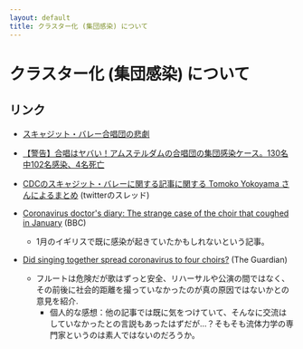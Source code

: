 ```yaml
---
layout: default
title: クラスター化 (集団感染) について
---
```


# クラスター化 (集団感染) について

## リンク

- [スキャジット・バレー合唱団の悲劇](https://note.com/xylnao/n/n94b63ff82753)

- [【警告】合唱はヤバい！アムステルダムの合唱団の集団感染ケース。130名中102名感染、4名死亡](https://mcsya.org/attention-choir-case-amsterdam/)

- [CDCのスキャジット・バレーに関する記事に関する Tomoko Yokoyama さんによるまとめ](https://twitter.com/tomokoyokoyama/status/1260954136406712321) (twitterのスレッド)

- [Coronavirus doctor's diary: The strange case of the choir that coughed in January](https://www.bbc.com/news/health-52589449) (BBC) 
  - 1月のイギリスで既に感染が起きていたかもしれないという記事。

- [Did singing together spread coronavirus to four choirs?](https://www.theguardian.com/world/2020/may/17/did-singing-together-spread-coronavirus-to-four-choirs) (The Guardian) 
  - フルートは危険だが歌はずっと安全、リハーサルや公演の間ではなく、その前後に社会的距離を撮っていなかったのが真の原因ではないかとの意見を紹介.
	- 個人的な感想：他の記事では既に気をつけていて、そんなに交流はしていなかったとの言説もあったはずだが…？そもそも流体力学の専門家というのは素人ではないのだろうか。

